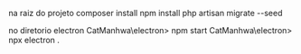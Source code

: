 na raiz do projeto
composer install
npm install
php artisan migrate --seed

no diretorio electron
CatManhwa\electron> npm start
CatManhwa\electron> npx electron .